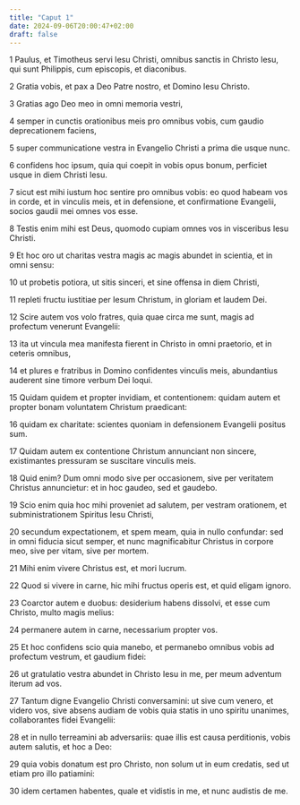 ```yaml
---
title: "Caput 1"
date: 2024-09-06T20:00:47+02:00
draft: false
---
```



1 Paulus, et Timotheus servi Iesu Christi, omnibus sanctis in Christo Iesu, qui sunt Philippis, cum episcopis, et diaconibus.

2 Gratia vobis, et pax a Deo Patre nostro, et Domino Iesu Christo.

3 Gratias ago Deo meo in omni memoria vestri,

4 semper in cunctis orationibus meis pro omnibus vobis, cum gaudio deprecationem faciens,

5 super communicatione vestra in Evangelio Christi a prima die usque nunc.

6 confidens hoc ipsum, quia qui coepit in vobis opus bonum, perficiet usque in diem Christi Iesu.

7 sicut est mihi iustum hoc sentire pro omnibus vobis: eo quod habeam vos in corde, et in vinculis meis, et in defensione, et confirmatione Evangelii, socios gaudii mei omnes vos esse.

8 Testis enim mihi est Deus, quomodo cupiam omnes vos in visceribus Iesu Christi.

9 Et hoc oro ut charitas vestra magis ac magis abundet in scientia, et in omni sensu:

10 ut probetis potiora, ut sitis sinceri, et sine offensa in diem Christi,

11 repleti fructu iustitiae per Iesum Christum, in gloriam et laudem Dei.

12 Scire autem vos volo fratres, quia quae circa me sunt, magis ad profectum venerunt Evangelii:

13 ita ut vincula mea manifesta fierent in Christo in omni praetorio, et in ceteris omnibus,

14 et plures e fratribus in Domino confidentes vinculis meis, abundantius auderent sine timore verbum Dei loqui.

15 Quidam quidem et propter invidiam, et contentionem: quidam autem et propter bonam voluntatem Christum praedicant:

16 quidam ex charitate: scientes quoniam in defensionem Evangelii positus sum.

17 Quidam autem ex contentione Christum annunciant non sincere, existimantes pressuram se suscitare vinculis meis.

18 Quid enim? Dum omni modo sive per occasionem, sive per veritatem Christus annuncietur: et in hoc gaudeo, sed et gaudebo.

19 Scio enim quia hoc mihi proveniet ad salutem, per vestram orationem, et subministrationem Spiritus Iesu Christi,

20 secundum expectationem, et spem meam, quia in nullo confundar: sed in omni fiducia sicut semper, et nunc magnificabitur Christus in corpore meo, sive per vitam, sive per mortem.

21 Mihi enim vivere Christus est, et mori lucrum.

22 Quod si vivere in carne, hic mihi fructus operis est, et quid eligam ignoro.

23 Coarctor autem e duobus: desiderium habens dissolvi, et esse cum Christo, multo magis melius:

24 permanere autem in carne, necessarium propter vos.

25 Et hoc confidens scio quia manebo, et permanebo omnibus vobis ad profectum vestrum, et gaudium fidei:

26 ut gratulatio vestra abundet in Christo Iesu in me, per meum adventum iterum ad vos.

27 Tantum digne Evangelio Christi conversamini: ut sive cum venero, et videro vos, sive absens audiam de vobis quia statis in uno spiritu unanimes, collaborantes fidei Evangelii:

28 et in nullo terreamini ab adversariis: quae illis est causa perditionis, vobis autem salutis, et hoc a Deo:

29 quia vobis donatum est pro Christo, non solum ut in eum credatis, sed ut etiam pro illo patiamini:

30 idem certamen habentes, quale et vidistis in me, et nunc audistis de me.

